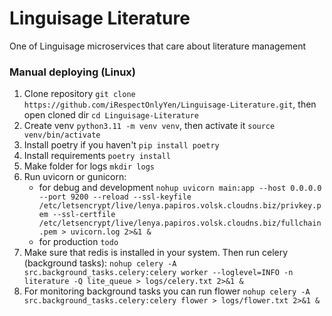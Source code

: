 # Linguisage Literature

One of Linguisage microservices that care about literature management

### Manual deploying (Linux)

1. Clone repository `git clone https://github.com/iRespectOnlyYen/Linguisage-Literature.git`, 
then open cloned dir `cd Linguisage-Literature`
2. Create venv `python3.11 -m venv venv`, 
then activate it `source venv/bin/activate`
3. Install poetry if you haven't `pip install poetry`
4. Install requirements `poetry install`
5. Make folder for logs `mkdir logs`
6. Run uvicorn or gunicorn:
    - for debug and development `nohup uvicorn main:app --host 0.0.0.0 --port 9200 --reload --ssl-keyfile /etc/letsencrypt/live/lenya.papiros.volsk.cloudns.biz/privkey.pem --ssl-certfile /etc/letsencrypt/live/lenya.papiros.volsk.cloudns.biz/fullchain.pem > uvicorn.log 2>&1 &`
    - for production `todo`
7. Make sure that redis is installed in your system. 
Then run celery (background tasks): `nohup celery -A src.background_tasks.celery:celery worker --loglevel=INFO -n literature -Q lite_queue > logs/celery.txt 2>&1 &`
8. For monitoring background tasks you can run flower `nohup celery -A src.background_tasks.celery:celery flower > logs/flower.txt 2>&1 &`